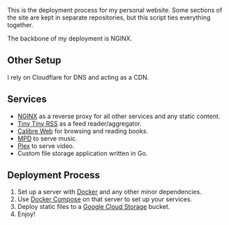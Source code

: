 This is the deployment process for my personal website. Some sections of the site are kept in separate repositories, but this script ties everything together.

The backbone of my deployment is NGINX. 

## Other Setup

I rely on Cloudflare for DNS and acting as a CDN.

## Services

- [NGINX](https://www.nginx.com/) as a reverse proxy for all other services and any static content.
- [Tiny Tiny RSS](https://tt-rss.org/) as a feed reader/aggregator.
- [Calibre Web](https://github.com/janeczku/calibre-web) for browsing and reading books.
- [MPD](https://www.musicpd.org/) to serve music.
- [Plex](https://www.plex.tv/) to serve video.
- Custom file storage application written in Go.

## Deployment Process

1. Set up a server with [Docker](https://www.docker.com/) and any other minor dependencies.
2. Use [Docker Compose](https://docs.docker.com/compose/) on that server to set up your services.
3. Deploy static files to a [Google Cloud Storage](https://cloud.google.com/storage/) bucket.
4. Enjoy!


